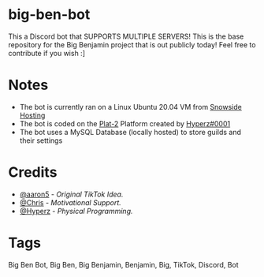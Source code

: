 # big-ben-bot
This a Discord bot that SUPPORTS MULTIPLE SERVERS! This is the base repository for the Big Benjamin project that is out publicly today! Feel free to contribute if you wish :]

# Notes

- The bot is currently ran on a Linux Ubuntu 20.04 VM from [Snowside Hosting](https://snowsidehosting.com/)
- The bot is coded on the [Plat-2](https://docs.hyperz.dev/c/knowledgebase/plat2) Platform created by [Hyperz#0001](https://hyperz.dev/discord)
- The bot uses a MySQL Database (locally hosted) to store guilds and their settings

# Credits

- [@aaron5](https://www.tiktok.com/@aaronr5?lang=en) - *Original TikTok Idea.*
- [@Chris](https://twitter.com/groddy12) - *Motivational Support.*
- [@Hyperz](https://hyperz.dev/) - *Physical Programming.*

# Tags

Big Ben Bot, Big Ben, Big Benjamin, Benjamin, Big, TikTok, Discord, Bot
